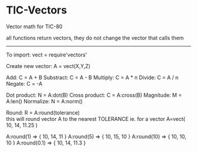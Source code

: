 # TIC-Vectors
Vector math for TIC-80

all functions return vectors, they do not change the vector that calls them

---

To import: vect = require'vectors'

Create new vector: A = vect(X,Y,Z)

Add: C = A + B
Substract: C = A - B
Multiply: C = A * n
Divide: C = A / n
Negate: C = -A

Dot product: N = A:dot(B)
Cross product: C = A:cross(B)
Magnitude: M = A:len()
Normalize: N = A:norm()

Round: R = A:round(tolerance)  
this will round vector A to the nearest TOLERANCE
ie.
for a vector A=vect( 10, 14, 11.25 )

A:round(1) => { 10, 14, 11 }
A:round(5) => { 10, 15, 10 }
A:round(10) => { 10, 10, 10 }
A:round(0.1) => { 10, 14, 11.3 }
